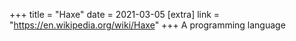 +++
title = "Haxe"
date = 2021-03-05
[extra]
link = "https://en.wikipedia.org/wiki/Haxe"
+++
A programming language

